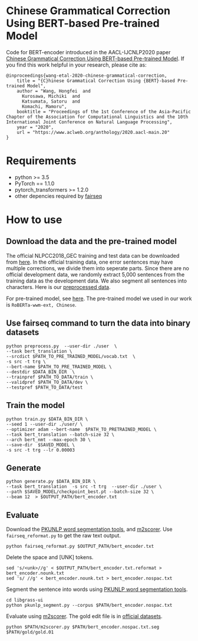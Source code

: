 # Chinese Grammatical Correction Using BERT-based Pre-trained Model
Code for BERT-encoder introduced in the AACL-IJCNLP2020 paper [Chinese Grammatical Correction Using BERT-based Pre-trained Model](https://www.aclweb.org/anthology/2020.aacl-main.20/).
If you find this work helpful in your research, please cite as:
```
@inproceedings{wang-etal-2020-chinese-grammatical-correction,
    title = "{C}hinese Grammatical Correction Using {BERT}-based Pre-trained Model",
    author = "Wang, Hongfei  and
      Kurosawa, Michiki  and
      Katsumata, Satoru  and
      Komachi, Mamoru",
    booktitle = "Proceedings of the 1st Conference of the Asia-Pacific Chapter of the Association for Computational Linguistics and the 10th International Joint Conference on Natural Language Processing",
    year = "2020",
    url = "https://www.aclweb.org/anthology/2020.aacl-main.20"
}
```
# Requirements
- python >= 3.5
- PyTorch == 1.1.0
- pytorch_transformers >= 1.2.0
- other depencies required by [fairseq](https://github.com/pytorch/fairseq)
# How to use
## Download the data and the pre-trained model
The official NLPCC2018_GEC training and test data can be downloaded from [here](https://github.com/zhaoyyoo/NLPCC2018_GEC). In the official training data, one error sentences may have multiple corrections, we divide them into seperate parts. Since there are no official development data, we randomly extract 5,000 sentences from the training data as the development data. We also segment all sentences into characters. Here is our [preprocessed data](https://drive.google.com/file/d/1Huy3QHN6hwfXOE_WjnRERBZyHffuRkv6/view?usp=sharing).

For pre-trained model, see [here](https://github.com/ymcui/Chinese-BERT-wwm). The pre-trained model we used in our work is ``` RoBERTa-wwm-ext, Chinese ```.
## Use fairseq command to turn the data into binary datasets
```
python preprocess.py  --user-dir ./user  \
--task bert_translation \
--srcdict $PATH_TO_PRE_TRAINED_MODEL/vocab.txt  \
-s src -t trg \
--bert-name $PATH_TO_PRE_TRAINED_MODEL \
--destdir $DATA_BIN_DIR  \
--trainpref $PATH_TO_DATA/train \
--validpref $PATH_TO_DATA/dev \
--testpref $PATH_TO_DATA/test
```
## Train the model
```
python train.py $DATA_BIN_DIR \
--seed 1 --user-dir ./user/ \
--optimizer adam --bert-name  $PATH_TO_PRETRAINED_MODEL \
--task bert_translation --batch-size 32 \
--arch bert_nmt --max-epoch 30 \
--save-dir  $SAVED_MODEL \
-s src -t trg --lr 0.00003
```
## Generate
```
python generate.py $DATA_BIN_DIR \
--task bert_translation  -s src -t trg  --user-dir ./user \
--path $SAVED_MODEL/checkpoint_best.pt --batch-size 32 \
--beam 12  > $OUTPUT_PATH/bert_encoder.txt
```
## Evaluate
Download the [PKUNLP word segmentation tools](http://59.108.48.37:9014/lcwm/pkunlp/downloads/libgrass-ui.tar.gz), and [m2scorer](https://github.com/nusnlp/m2scorer).
Use ``` fairseq_reformat.py``` to get the raw text output. 
```
python fairseq_reformat.py $OUTPUT_PATH/bert_encoder.txt
```
Delete the space and [UNK] tokens.
```
sed 's/<unk>//g' < $OUTPUT_PATH/bert_encoder.txt.reformat > bert_encoder.nounk.txt
sed 's/ //g' < bert_encoder.nounk.txt > bert_encoder.nospac.txt
```
Segment the sentence into words using [PKUNLP word segmentation tools](http://59.108.48.37:9014/lcwm/pkunlp/downloads/libgrass-ui.tar.gz).
```
cd libgrass-ui
python pkunlp_segment.py --corpus $PATH/bert_encoder.nospac.txt
```
Evaluate using [m2scorer](https://github.com/nusnlp/m2scorer). The gold edit file is in [official datasets](https://github.com/zhaoyyoo/NLPCC2018_GEC).
```
python $PATH/m2scorer.py $PATH/bert_encoder.nospac.txt.seg $PATH/gold/gold.01
```
